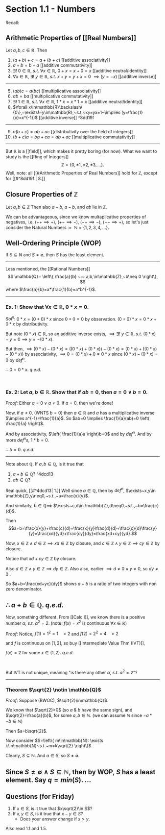 # Section 1.1 - Numbers

Recall: 
## Arithmetic Properties of [[Real Numbers]]

Let $a,b,c\in \mathbb{R}$. Then
1. $(a+b)+c=a+(b+c)$ [[additive associativity]]
2. $a+b=b+a$ [[additive commutativity]]
3. $\exists!~0\in\mathbb{R},~s.t.~\forall x\in \mathbb{R},~0+x=x+0=x$ [[additive neutral/identity]]
4. $\forall x\in\mathbb{R},~\exists!~y\in\mathbb{R},~s.t.~x+y=y+x=0~\implies (y=-x)$ [[additive inverse]]
---
5. $(ab)c=a(bc)$ [[multiplicative associativity]]
6. $ab=ba$ [[multiplicative commutativity]]
7. $\exists!~1\in\mathbb{R},~s.t.~\forall x\in \mathbb{R},~1*x=x*1=x$ [[additive neutral/identity]]
8. $\forall x\in\mathbb{R}\backslash\{0\},~\exists!~y\in\mathbb{R},~s.t.~xy=yx=1~\implies (y=\frac{1}{x}=x^{-1})$ [[additive inverse]] ^8dd19f
---
9. $a(b+c)=ab+ac$ [[distributivity over the field of integers]]
10. $(b+c)a=ba+ca=ab+ac$ [[multiplicative commutativity]]
---
But $\mathbb{R}$ is a [[field]], which makes it pretty boring (for now).
What we want to study is the [[Ring of Integers]]
$$\mathbb{Z}=\{0,\pm1, \pm2, \pm3,...\}.$$
Well, note: all [[#Arithmetic Properties of Real Numbers]] hold for $\mathbb{Z}$, except for [[#^8dd19f | 8.]]


## Closure Properties of $\mathbb{Z}$
Let $a,b\in\mathbb{Z}$
Then also $a+b,~a-b,~$and $ab$ lie in $\mathbb{Z}$. 

We can be advantageous, since we know multaplicative properties of negatives, i.e. $(++\implies+),~(+-\implies-),~(-+\implies-),~(--\implies+)$, so let's just consider the Natural Numbers $:=~~\mathbb{N}=\{1,2,3,4,...\}$.

## Well-Ordering Principle (WOP)
If $S\subseteq N$ and $S\neq \emptyset$, then $S$ has the least element. 

---
Less mentioned, the [[Rational Numbers]]
$$ \mathbb{Q}= \left\{ \frac{a}{b} ~:~ a,b,\in\mathbb{Z},~b\neq 0 \right\}, $$
where $\frac{a}{b}=a*\frac{1}{b}=a*b^{-1}$.

---

### Ex. 1: Show that $\forall x\in \mathbb{R},~0*x=0$.
$Sol^n:$
$0*x=(0+0)*x$ since $0+0=0$ by observation. 
$(0+0)*x=0*x+0*x$ by distributivity.

But note $(0*x)\in\mathbb{R}$, so an additive inverse exists, 
$\implies \exists ! ~y\in\mathbb{R},~s.t.~(0*x)+y=0 \implies y=-(0*x)$.

But then, 
$\implies (0*x)-(0*x)=((0*x)+(0*x))-(0*x)=(0*x)+((0*x)-(0*x))$ by associativity, 
$\implies 0=(0*x)+0=0*x$ since $(0*x)-(0*x)=0$ by $def^n$.

$\therefore ~ 0=0*x$. 
$q.e.d.$

<br>

### Ex. 2: Let $a,b\in\mathbb{R}$. Show that if $ab=0$, then $a=0 \lor b=0$.
$Proof:$
Either $a=0 \lor a\neq 0$. If $a=0$, then we're done!

Now, if $a\neq 0$, (WNTS $b=0$) then $a\in \mathbb{R}$ and $a$ has a multiplicative inverse $\implies a^{-1}=\frac{1}{a}$. 
So $ab=0 \implies \frac{1}{a}(ab)=0 \left( \frac{1}{a} \right)$. 

And by associativity, $\left( \frac{1}{a}a \right)b=0$ and by $def^n$. 
And by more $def^ns$, $1*b=0$. 

$\therefore ~b=0$.
$q.e.d.$

---
Note about $\mathbb{Q}$. 
If $a,b\in\mathbb{Q}$, is it true that 
1. $a+b\in\mathbb{Q}$? ^4dcd13
2. $ab\in\mathbb{Q}$?

Real quick, [[#^4dcd13| 1.]]
Well since $a\in\mathbb{Q}$, then by $def^n$, 
$\exists~x,y\in \mathbb{Z},y\neq0,~s.t.,~a=\frac{x}{y}$.

And similarly, $b\in\mathbb{Q} \implies$
$\exists~c,d\in \mathbb{Z},d\neq0,~s.t.,~b=\frac{c}{d}$.

Then $$a+b=\frac{x}{y}+\frac{c}{d}=\frac{x}{y}\frac{d}{d}+\frac{c}{d}\frac{y}{y}=\frac{xd}{yd}+\frac{cy}{dy}=\frac{xd+cy}{yd}.$$ 

Now, $x\in\mathbb{Z} \land d\in\mathbb{Z} \implies xd\in\mathbb{Z}$ by closure, and
$c\in\mathbb{Z} \land y\in\mathbb{Z} \implies cy\in\mathbb{Z}$ by closure. 

Notice that $xd+cy \in\mathbb{Z}$ by closure. 

Also $d\in\mathbb{Z} \land y\in\mathbb{Z} \implies dy\in\mathbb{Z}$.
Also also, earlier $\implies d\neq0 \land y\neq0$, so $dy\neq 0$ .

So $a+b=\frac{xd+yc}{dy}$ shows $a+b$ is a ratio of two integers with non zero denominator. 

$\therefore~a+b\in\mathbb{Q}$.
$q.e.d.$
---
Now, something different. From [[Calc I]], we know there is a positive number $\alpha,~s.t.~\alpha ^2=2$.
(note: $f(x)=x^2$ is continuous $\forall x\in\mathbb{R}$)

$Proof:$
Notice, $f(1)=1^2=1~~~<2$
and $f(2)=2^2=4~~~>2$

and $f$ is continuous on $[1,2]$, so buy [[Intermediate Value Thm (IVT)]], 

$f(x)=2$ for some $x\in(1,2)$.
$q.e.d.$

<br>

But IVT is not unique, meaning "is there any other $\alpha,~s.t.~\alpha ^2=2$"?

---
### Theorem $\sqrt{2} \notin \mathbb{Q}$

$Proof:$ Suppose (BWOC), $\sqrt{2}\in\mathbb{Q}$. 

We know that $\sqrt{2}>0$ (so $a$ & $b$ have the same sign), and $\sqrt{2}=\frac{a}{b}$, for some $a,b\in\mathbb{N}$. (we can assume $\mathbb{N}$ since $-a*-b\in\mathbb{N}$)

Then $a=b\sqrt{2}$. 

Now consider $S=\left\{ m\in\mathbb{N}: \exists k\in\mathbb{N}~s.t.~m=k\sqrt{2} \right\}$.

Clearly, $S\subseteq \mathbb{N}$. 
And $a\in S$, so $S\neq \emptyset$.

Since $S\neq \emptyset \land S\subseteq \mathbb{N}$, then by WOP, $S$ has a least element. 
Say $q=min(S)$.
...
---
## Questions (for Friday)
1. If $x\in S$, is it true that $x\sqrt{2}\in S$?
2. If $x,y\in S$, is it true that $x-y\in S$?
	- Does your answer change if $x>y$.

Also read 1.1 and 1.5.